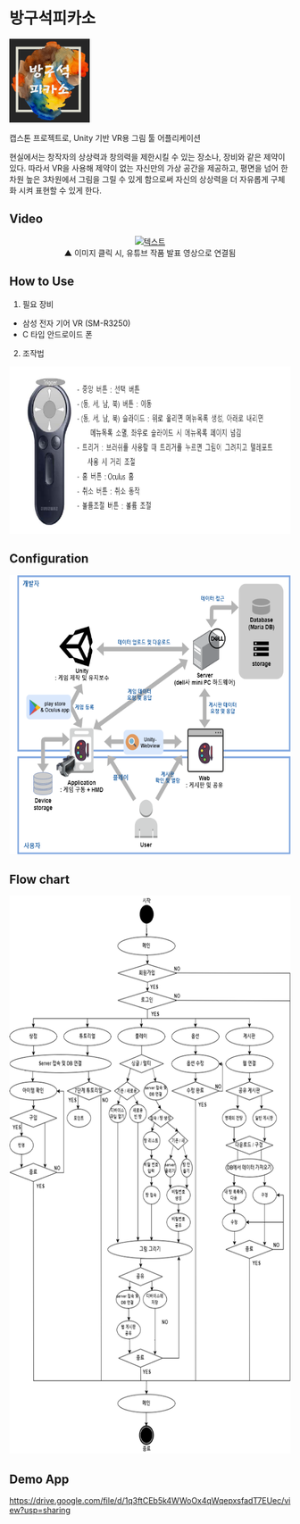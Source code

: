 # 방구석피카소

<img src="logo.png" height="150x"></img>

캡스톤 프로젝트로, Unity 기반 VR용 그림 툴 어플리케이션

현실에서는 창작자의 상상력과 창의력을 제한시킬 수 있는 장소나, 장비와 같은 제약이 있다. 따라서 VR을 사용해 제약이 없는 자신만의 가상 공간을 제공하고, 평면을 넘어 한 차원 높은 3차원에서 그림을 그릴 수 있게 함으로써 자신의 상상력을 더 자유롭게 구체화 시켜 표현할 수 있게 한다. 


## Video

<div align=center>
  
  [![텍스트](http://img.youtube.com/vi/X1QA3BKXUEc/0.jpg)](https://youtu.be/X1QA3BKXUEc)
  <br>▲ 이미지 클릭 시, 유튜브 작품 발표 영상으로 연결됨
</div>

## How to Use
1. 필요 장비
  * 삼성 전자 기어 VR (SM-R3250)
  * C 타입 안드로이드 폰

2. 조작법
<p align="center"><img src="howto.png" height="300x"></img></p>

## Configuration
<p align="center"><img src="configuration.png" height="500x"></img></p>

## Flow chart
<p align="center"><img src="FlowChart.png" height="1000x"></img></p>

## Demo App
https://drive.google.com/file/d/1q3ftCEb5k4WWoOx4qWqepxsfadT7EUec/view?usp=sharing
